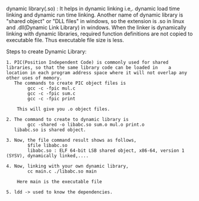 dynamic library(.so) : It helps in dynamic linking i.e,. dynamic load time linking and dynamic run time linking.
		       Another name of dynamic library is "shared object" or "DLL files" in windows, so the 
		       extension is .so in linux and .dll(Dynamic Link Library) in windows.
		       When the linker is dynamically linking with dynamic libraries, required function definitions			       are not copied to executable file. Thus executable file size is less.

Steps to create Dynamic Library:
```
1. PIC(Position Independent Code) is commonly used for shared libraries, so that the same library code can be loaded in    a location in each program address space where it will not overlap any other uses of memory.
   The commands to create PIC object files is
		gcc -c -fpic mul.c
		gcc -c -fpic sum.c
		gcc -c -fpic print

	This will give you .o object files.

2. The command to create to dynamic library is
		gcc -shared -o libabc.so sum.o mul.o print.o
   libabc.so is shared object.

3. Now, the file command result shows as follows,
		$file libabc.so
		libabc.so : ELF 64-bit LSB shared object, x86-64, version 1 (SYSV), dynamically linked,....

4. Now, linking with your own dynamic library,
		cc main.c ./libabc.so main

	Here main is the executable file

5. ldd -> used to know the dependencies.
